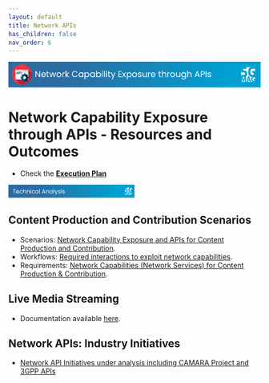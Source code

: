 ```yaml
---
layout: default
title: Network APIs
has_children: false
nav_order: 6
---
```


<img src="../assets/images/Banner_API.png" /> 

# Network Capability Exposure through APIs - Resources and Outcomes

* Check the [**Execution Plan**](https://github.com/orgs/5G-MAG/projects/44/views/8)

<img src="../assets/images/Banner_TechAnalysis.png" width="50%" /> 

##  Content Production and Contribution Scenarios
* Scenarios: [Network Capability Exposure and APIs for Content Production and Contribution](https://5g-mag.github.io/Tech/pages/Network_APIs/Content_Production/Production_Contribution_Scenarios.html).
* Workflows: [Required interactions to exploit network capabilities](https://5g-mag.github.io/Tech/pages/Network_APIs/Content_Production/Production_Contribution_Workflows.html).
* Requirements: [Network Capabilities (Network Services) for Content Production & Contribution](https://5g-mag.github.io/Tech/pages/Network_APIs/Content_Production/Production_Contribution_Requirements.html).

## Live Media Streaming
* Documentation available [here](https://5g-mag.github.io/Tech/pages/Network_APIs/Live_Media_Distribution/Live_Media_Distribution.html).

## Network APIs: Industry Initiatives
* [Network API Initiatives under analysis including CAMARA Project and 3GPP APIs](https://5g-mag.github.io/Tech/pages/Network_APIs/Network_API_Initiatives.html)

